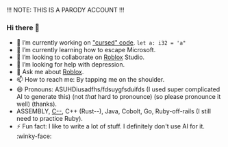 !!! NOTE: THIS IS A PARODY ACCOUNT !!!

### Hi there 👋

- 🔭 I’m currently working on ["cursed" code](https://www.youtube.com/watch?v=AyAGjU8imb8). ```let a: i32 = 'a"``` 
- 🌱 I’m currently learning how to escape Microsoft.
- 👯 I’m looking to collaborate on [Roblox](https://now.gg/apps/roblox-corporation/5349/roblox.html) Studio.
- 🤔 I’m looking for help with depression.
- 💬 Ask me about [Roblox](https://duckduckgo.com/l/?uddg=https%3A%2F%2Fapps.apple.com%2Fus%2Fapp%2Froblox%2Fid431946152&rut=dd08b42eec7f2842f3441415b4d54eceb875ead8bbed5c77ac3f1eeef118d9f6).
- 📫 How to reach me: By tapping me on the shoulder.
- 😄 Pronouns: ASUHDiusadfhs/fdsuygfsduifds (I used super complicated AI to generate this) (not *that* hard to pronounce) (so please pronounce it well) (thanks).
- ASSEMBLY, [C--](https://en.wikipedia.org/wiki/C--), C++ (Rust--), Java, Cobolt, Go, Ruby-off-rails  (I still need to practice Ruby).
- ⚡ Fun fact: I like to write a lot of stuff. I definitely don't use AI for it. :winky-face:
